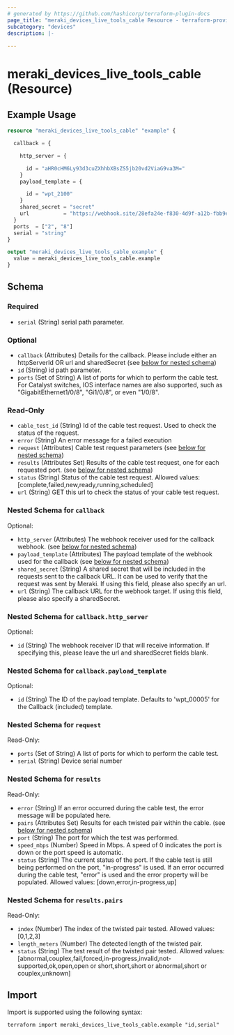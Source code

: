 ```yaml
---
# generated by https://github.com/hashicorp/terraform-plugin-docs
page_title: "meraki_devices_live_tools_cable Resource - terraform-provider-meraki"
subcategory: "devices"
description: |-
  
---
```


# meraki_devices_live_tools_cable (Resource)



## Example Usage

```terraform
resource "meraki_devices_live_tools_cable" "example" {

  callback = {

    http_server = {

      id = "aHR0cHM6Ly93d3cuZXhhbXBsZS5jb20vd2ViaG9va3M="
    }
    payload_template = {

      id = "wpt_2100"
    }
    shared_secret = "secret"
    url           = "https://webhook.site/28efa24e-f830-4d9f-a12b-fbb9e5035031"
  }
  ports  = ["2", "8"]
  serial = "string"
}

output "meraki_devices_live_tools_cable_example" {
  value = meraki_devices_live_tools_cable.example
}
```

<!-- schema generated by tfplugindocs -->
## Schema

### Required

- `serial` (String) serial path parameter.

### Optional

- `callback` (Attributes) Details for the callback. Please include either an httpServerId OR url and sharedSecret (see [below for nested schema](#nestedatt--callback))
- `id` (String) id path parameter.
- `ports` (Set of String) A list of ports for which to perform the cable test.  For Catalyst switches, IOS interface names are also supported, such as "GigabitEthernet1/0/8", "Gi1/0/8", or even "1/0/8".

### Read-Only

- `cable_test_id` (String) Id of the cable test request. Used to check the status of the request.
- `error` (String) An error message for a failed execution
- `request` (Attributes) Cable test request parameters (see [below for nested schema](#nestedatt--request))
- `results` (Attributes Set) Results of the cable test request, one for each requested port. (see [below for nested schema](#nestedatt--results))
- `status` (String) Status of the cable test request.
                                  Allowed values: [complete,failed,new,ready,running,scheduled]
- `url` (String) GET this url to check the status of your cable test request.

<a id="nestedatt--callback"></a>
### Nested Schema for `callback`

Optional:

- `http_server` (Attributes) The webhook receiver used for the callback webhook. (see [below for nested schema](#nestedatt--callback--http_server))
- `payload_template` (Attributes) The payload template of the webhook used for the callback (see [below for nested schema](#nestedatt--callback--payload_template))
- `shared_secret` (String) A shared secret that will be included in the requests sent to the callback URL. It can be used to verify that the request was sent by Meraki. If using this field, please also specify an url.
- `url` (String) The callback URL for the webhook target. If using this field, please also specify a sharedSecret.

<a id="nestedatt--callback--http_server"></a>
### Nested Schema for `callback.http_server`

Optional:

- `id` (String) The webhook receiver ID that will receive information. If specifying this, please leave the url and sharedSecret fields blank.


<a id="nestedatt--callback--payload_template"></a>
### Nested Schema for `callback.payload_template`

Optional:

- `id` (String) The ID of the payload template. Defaults to 'wpt_00005' for the Callback (included) template.



<a id="nestedatt--request"></a>
### Nested Schema for `request`

Read-Only:

- `ports` (Set of String) A list of ports for which to perform the cable test.
- `serial` (String) Device serial number


<a id="nestedatt--results"></a>
### Nested Schema for `results`

Read-Only:

- `error` (String) If an error occurred during the cable test, the error message will be populated here.
- `pairs` (Attributes Set) Results for each twisted pair within the cable. (see [below for nested schema](#nestedatt--results--pairs))
- `port` (String) The port for which the test was performed.
- `speed_mbps` (Number) Speed in Mbps.  A speed of 0 indicates the port is down or the port speed is automatic.
- `status` (String) The current status of the port. If the cable test is still being performed on the port, "in-progress" is used. If an error occurred during the cable test, "error" is used and the error property will be populated.
                                        Allowed values: [down,error,in-progress,up]

<a id="nestedatt--results--pairs"></a>
### Nested Schema for `results.pairs`

Read-Only:

- `index` (Number) The index of the twisted pair tested.
                                              Allowed values: [0,1,2,3]
- `length_meters` (Number) The detected length of the twisted pair.
- `status` (String) The test result of the twisted pair tested.
                                              Allowed values: [abnormal,couplex,fail,forced,in-progress,invalid,not-supported,ok,open,open or short,short,short or abnormal,short or couplex,unknown]

## Import

Import is supported using the following syntax:

```shell
terraform import meraki_devices_live_tools_cable.example "id,serial"
```
